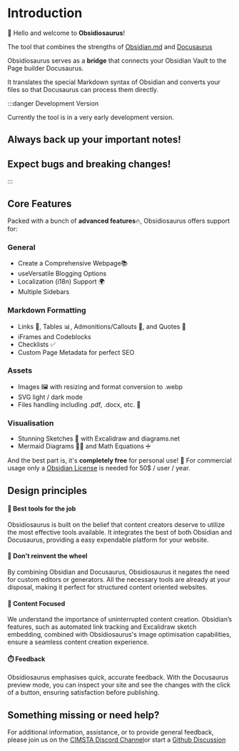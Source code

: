 # Introduction

👋 Hello and welcome to **Obsidiosaurus**!

The tool that combines the strengths of [Obsidian.md](https://obsidian.md/) and [Docusaurus](https://docusaurus.io/docs)

Obsidiosaurus serves as a **bridge** that connects your Obsidian Vault to the Page builder Docusaurus.

It translates the special Markdown syntax of Obsidian and converts your files so that Docusaurus can process them directly.

:::danger Development Version

Currently the tool is in a very early development version.
## Always back up your important notes!
## Expect bugs and breaking changes!
:::

## Core Features

Packed with a bunch of **advanced features**🔥, Obsidiosaurus offers support for:

### General
- Create a Comprehensive Webpage📚
- useVersatile Blogging Options 
- Localization (i18n) Support 🌍
- Multiple Sidebars

### Markdown Formatting
- Links 🔗, Tables 📊, Admonitions/Callouts 📣, and Quotes 💬
- iFrames and Codeblocks
- Checklists ✅
- Custom Page Metadata for perfect SEO

### Assets
- Images 🖼️ with resizing and format conversion to .webp
- SVG light / dark mode
- Files handling including .pdf, .docx, etc. 📁

### Visualisation
- Stunning Sketches 🎨 with Excalidraw and diagrams.net 
- Mermaid Diagrams 🧜‍♀️ and Math Equations ➗

And the best part is, it's **completely free** for personal use! 💸
For commercial usage only a [Obsidian License](https://obsidian.md/pricing) is needed for 50$ / user / year.

## Design principles

#### 🔧 **Best tools for the job**
Obsidiosaurus is built on the belief that content creators deserve to utilize the most effective tools available.
It integrates the best of both Obsidian and Docusaurus, providing a easy expendable platform for your website.

#### 🎡 **Don't reinvent the wheel**
By combining Obsidian and Docusaurus, Obsidiosaurus it negates the need for custom editors or generators. 
All the necessary tools are already at your disposal, making it perfect for structured content oriented websites.

#### 🎯 **Content Focused** 
We understand the importance of uninterrupted content creation. 
Obsidian’s features, such as automated link tracking and Excalidraw sketch embedding, combined with Obsidiosaurus's image optimisation capabilities, ensure a seamless content creation experience.

#### ⏱️ **Feedback**
Obsidiosaurus emphasises quick, accurate feedback. 
With the Docusaurus preview mode, you can inspect your site and see the changes with the click of a button, ensuring satisfaction before publishing.

## Something missing or need help?

For additional information, assistance, or to provide general feedback, please join us on the [CIMSTA Discord Channel](https://discord.gg/SSGK5tuqJh)or start a [Github Discussion ](https://github.com/CIMSTA/obsidiosaurus/discussions)
